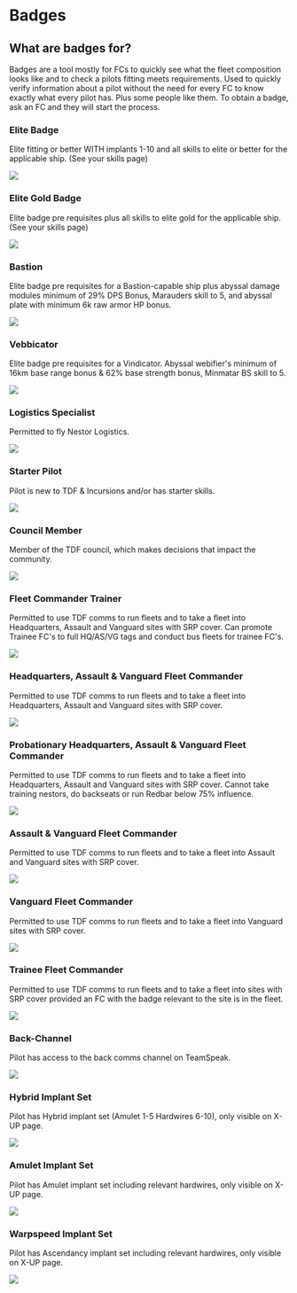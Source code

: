 # Badges

## What are badges for?

Badges are a tool mostly for FCs to quickly see what the fleet composition looks like and to check a pilots fitting meets requirements. Used to quickly verify information about a pilot without the need for every FC to know exactly what every pilot has. Plus some people like them. To obtain a badge, ask an FC and they will start the process.

### Elite Badge

Elite fitting or better WITH implants 1-10 and all skills to elite or better for the applicable ship. (See your skills page)

![](e.png)

### Elite Gold Badge

Elite badge pre requisites plus all skills to elite gold for the applicable ship. (See your skills page)

![](egold.png)

### Bastion

Elite badge pre requisites for a Bastion-capable ship plus abyssal damage modules minimum of 29% DPS Bonus, Marauders skill to 5, and abyssal plate with minimum 6k raw armor HP bonus.

![](bastion.png)

### Vebbicator

Elite badge pre requisites for a Vindicator. Abyssal webifier's minimum of 16km base range bonus & 62% base strength bonus, Minmatar BS skill to 5.

![](v.png)

### Logistics Specialist

Permitted to fly Nestor Logistics.

![](l.png)

### Starter Pilot

Pilot is new to TDF & Incursions and/or has starter skills.

![](starter.png)

### Council Member

Member of the TDF council, which makes decisions that impact the community.

![](c.png)

### Fleet Commander Trainer

Permitted to use TDF comms to run fleets and to take a fleet into Headquarters, Assault and Vanguard sites with SRP cover.
Can promote Trainee FC's to full HQ/AS/VG tags and conduct bus fleets for trainee FC's.

![](trainer.png)

### Headquarters, Assault & Vanguard Fleet Commander

Permitted to use TDF comms to run fleets and to take a fleet into Headquarters, Assault and Vanguard sites with SRP cover.

![](hq.png)

### Probationary Headquarters, Assault & Vanguard Fleet Commander

Permitted to use TDF comms to run fleets and to take a fleet into Headquarters, Assault and Vanguard sites with SRP cover. Cannot take training nestors, do backseats or run Redbar below 75% influence.

![](hqp.png)

### Assault & Vanguard Fleet Commander

Permitted to use TDF comms to run fleets and to take a fleet into Assault and Vanguard sites with SRP cover.

![](as.png)

### Vanguard Fleet Commander

Permitted to use TDF comms to run fleets and to take a fleet into Vanguard sites with SRP cover.

![](vg.png)

### Trainee Fleet Commander

Permitted to use TDF comms to run fleets and to take a fleet into sites with SRP cover provided an FC with the badge relevant to the site is in the fleet.

![](trainee.png)

### Back-Channel

Pilot has access to the back comms channel on TeamSpeak.

![](b.png)

### Hybrid Implant Set

Pilot has Hybrid implant set (Amulet 1-5 Hardwires 6-10), only visible on X-UP page.

![](h.png)

### Amulet Implant Set

Pilot has Amulet implant set including relevant hardwires, only visible on X-UP page.

![](a.png)

### Warpspeed Implant Set

Pilot has Ascendancy implant set including relevant hardwires, only visible on X-UP page.

![](w.png)
